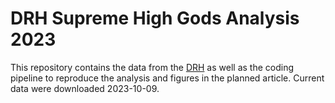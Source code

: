 # DRH Supreme High Gods Analysis 2023
This repository contains the data from the [DRH](https://religiondatabase.org) as well as the coding pipeline to reproduce the analysis and figures in the planned article. Current data were downloaded 2023-10-09.
